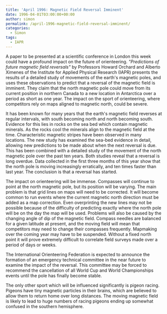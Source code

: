 ```yaml
---
title: 'April 1996: Magnetic Field Reversal Imminent'
date: 1996-04-01T03:00:00+00:00
author: simon
permalink: /april-1996-magnetic-field-reversal-imminent/
categories:
  - Simon
tags:
  - IAPR
---
```

A paper to be presented at a scientific conference in London this week could have a profound impact on the future of orienteering. _"Predictions of future magnetic field reversals"_ by Professors Howard Orchard and Alberto Ximenes of the Institute for Applied Physical Research (IAPR) presents the results of a detailed study of movements of the earth's magnetic poles, and uses these observations to predict that a reversal of the magnetic field is imminent. They claim that the north magnetic pole could move from its current position in northern Canada to a new location in Antarctica over a period as short as one year. The impact on the sport of orienteering, where competitors rely on maps aligned to magnetic north, could be severe.
<!--more-->

It has been known for many years that the earth's magnetic field reverses at regular intervals, with south becoming north and north becoming south. Evidence for this lies in rocks on the sea bed which contain magnetic minerals. As the rocks cool the minerals align to the magnetic field at the time. Characteristic magnetic stripes have been observed in many locations. The new study has examined the sea-bed evidence in detail, allowing new predictions to be made about when the next reversal is due. This has been combined with a detailed study of the movement of the north magnetic pole over the past ten years. Both studies reveal that a reversal is long overdue. Data collected in the first three months of this year show that the north pole is moving increasingly erratically, and ten times faster than last year. The conclusion is that a reversal has started.

The impact on orienteering will be immense. Compasses will continue to point at the north magnetic pole, but its position will be varying. The main problem is that grid lines on maps will need to be corrected. It will become common to run events where the current magnetic north direction must be added as a map correction. Even overprinting the new lines may not be possible because of the difficulty of predicting exactly where the north pole will be on the day the map will be used. Problems will also be caused by the changing angle of dip of the magnetic field. Compass needles are balanced for a given latitude at present, and the moving field will mean that competitors may need to change their compasses frequently. Mapmaking over the coming year may have to be suspended. Without a fixed north point it will prove extremely difficult to correlate field surveys made over a period of days or weeks.

The International Orienteering Federation is expected to announce the formation of an emergency technical committee in the near future to examine the impact of the reversal. This committee may be forced to recommend the cancellation of all World Cup and World Championships events until the pole has finally become stable.

The only other sport which will be influenced significantly is pigeon racing. Pigeons have tiny magnetic particles in their brains, which are believed to allow them to return home over long distances. The moving magnetic field is likely to lead to huge numbers of racing pigeons ending up somewhat confused in the southern hemisphere.
